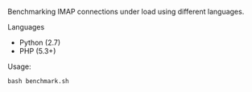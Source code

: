 Benchmarking IMAP connections under load using different languages.

Languages

 - Python (2.7)
 - PHP (5.3+)

Usage:

```bash benchmark.sh```